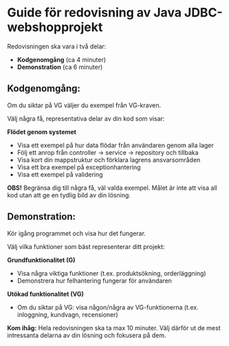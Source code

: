 # Guide för redovisning av Java JDBC-webshopprojekt

Redovisningen ska vara i två delar:
* **Kodgenomgång** (ca 4 minuter)
* **Demonstration** (ca 6 minuter)

## Kodgenomgång:

Om du siktar på VG väljer du exempel från VG-kraven.

Välj några få, representativa delar av din kod som visar:

 **Flödet genom systemet**
   * Visa ett exempel på hur data flödar från användaren genom alla lager
   * Följ ett anrop från controller → service → repository och tillbaka
   * Visa kort din mappstruktur och förklara lagrens ansvarsområden
   * Visa ett bra exempel på exceptionhantering
   * Visa ett exempel på validering

**OBS!** Begränsa dig till några få, väl valda exempel. Målet är inte att visa all kod utan att ge en tydlig bild av din lösning.

## Demonstration:

Kör igång programmet och visa hur det fungerar.

Välj vilka funktioner som bäst representerar ditt projekt:

 **Grundfunktionalitet (G)**
   * Visa några viktiga funktioner (t.ex. produktsökning, orderläggning)
   * Demonstrera hur felhantering fungerar för användaren

 **Utökad funktionalitet (VG)**
   * Om du siktar på VG: visa någon/några av VG-funktionerna (t.ex. inloggning, kundvagn, recensioner)

**Kom ihåg:** Hela redovisningen ska ta max 10 minuter. Välj därför ut de mest intressanta delarna av din lösning och fokusera på dem.